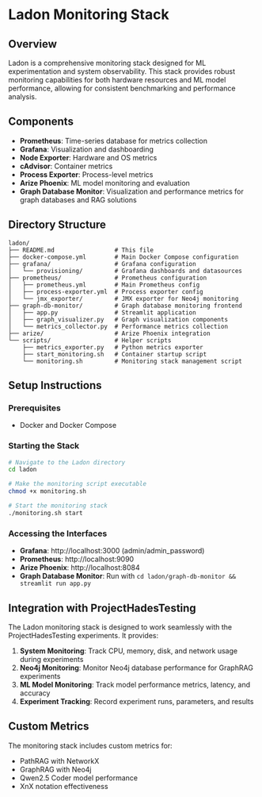 # Ladon Monitoring Stack

## Overview

Ladon is a comprehensive monitoring stack designed for ML experimentation and system observability. This stack provides robust monitoring capabilities for both hardware resources and ML model performance, allowing for consistent benchmarking and performance analysis.

## Components

- **Prometheus**: Time-series database for metrics collection
- **Grafana**: Visualization and dashboarding
- **Node Exporter**: Hardware and OS metrics
- **cAdvisor**: Container metrics
- **Process Exporter**: Process-level metrics
- **Arize Phoenix**: ML model monitoring and evaluation
- **Graph Database Monitor**: Visualization and performance metrics for graph databases and RAG solutions

## Directory Structure

```
ladon/
├── README.md                 # This file
├── docker-compose.yml        # Main Docker Compose configuration
├── grafana/                  # Grafana configuration
│   └── provisioning/         # Grafana dashboards and datasources
├── prometheus/               # Prometheus configuration
│   ├── prometheus.yml        # Main Prometheus config
│   ├── process-exporter.yml  # Process exporter config
│   └── jmx_exporter/         # JMX exporter for Neo4j monitoring
├── graph-db-monitor/         # Graph database monitoring frontend
│   ├── app.py                # Streamlit application
│   ├── graph_visualizer.py   # Graph visualization components
│   └── metrics_collector.py  # Performance metrics collection
├── arize/                    # Arize Phoenix integration
└── scripts/                  # Helper scripts
    ├── metrics_exporter.py   # Python metrics exporter
    ├── start_monitoring.sh   # Container startup script
    └── monitoring.sh         # Monitoring stack management script
```

## Setup Instructions

### Prerequisites

- Docker and Docker Compose

### Starting the Stack

```bash
# Navigate to the Ladon directory
cd ladon

# Make the monitoring script executable
chmod +x monitoring.sh

# Start the monitoring stack
./monitoring.sh start
```

### Accessing the Interfaces

- **Grafana**: http://localhost:3000 (admin/admin_password)
- **Prometheus**: http://localhost:9090
- **Arize Phoenix**: http://localhost:8084
- **Graph Database Monitor**: Run with `cd ladon/graph-db-monitor && streamlit run app.py`

## Integration with ProjectHadesTesting

The Ladon monitoring stack is designed to work seamlessly with the ProjectHadesTesting experiments. It provides:

1. **System Monitoring**: Track CPU, memory, disk, and network usage during experiments
2. **Neo4j Monitoring**: Monitor Neo4j database performance for GraphRAG experiments
3. **ML Model Monitoring**: Track model performance metrics, latency, and accuracy
4. **Experiment Tracking**: Record experiment runs, parameters, and results

## Custom Metrics

The monitoring stack includes custom metrics for:

- PathRAG with NetworkX
- GraphRAG with Neo4j 
- Qwen2.5 Coder model performance
- XnX notation effectiveness
